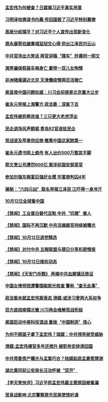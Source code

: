 #### [孟宏伟为何被查？日媒揭习近平真实用意](../pages/news204/a1394928.md?t=10131431) 

#### [习明泽哈佛读书内幕 传回国做了习近平特别幕僚](../pages/news204/a1395090.md?t=10131431) 

#### [高层分歧摆平？对习近平个人宣传出现新变化](../pages/news204/a1395208.md?t=10131431) 

#### [周永康郭伯雄秦城监狱交心得 供出江泽民刘云山](../pages/news204/a1395043.md?t=10131431) 

#### [中共官场出大笑话  两官讲稿〝撞车〞抄袭同一网文](../pages/news204/a1395262.md?t=10131431) 

#### [湘男骗保假装车祸身亡 妻带一双儿女殉情](../pages/news204/a1395252.md?t=10131431) 

#### [非洲猪瘟逼近北京 天津爆疫情两百活猪亡](../pages/news204/a1395246.md?t=10131431) 

#### [美首席中国问题权威：川习会前提是北京重大让步](../pages/news204/a1395243.md?t=10131431) 

#### [崔永元举报上海警方 政法委：深查下去](../pages/news204/a1395077.md?t=10131431) 

#### [孟宏伟被抓牵连谁？三只更大老虎浮出](../pages/news204/a1395078.md?t=10131431) 

#### [民企退场风声鹤唳 青岛92官进驻民企](../pages/news204/a1395256.md?t=10131431) 

#### [贸战波及苹果供应商 撤离中国这家跑第一](../pages/news204/a1395254.md?t=10131431) 

#### [崔永元遗书网上疯传 有人出价500万要其手脚](../pages/news204/a1395227.md?t=10131431) 

#### [郭文贵公司遭罚600亿 案涉前国安部高官](../pages/news204/a1395222.md?t=10131431) 

#### [参加刘强东晚宴后强奸女模  华富商判囚4年](../pages/news204/a1395216.md?t=10131431) 

#### [揭秘：〝六四元凶〞联名举报江泽民 江吓得一身冷汗](../pages/news204/a1394968.md?t=10131431) 

#### [10月12日全球看中国](../pages/news204/a1395147.md?t=10131431) 



#### [【禁闻】工业蛋白替代豆粕  中共〝坑猪〞害人](../pages/news204/a1395187.md?t=10131431) 

#### [【禁闻】国际不再沉默 中共活摘器官持续被曝光](../pages/news204/a1395163.md?t=10131431) 

#### [【禁闻】10月12日退党精选](../pages/news204/a1395176.md?t=10131431) 

#### [【禁闻】对付中共 五眼联盟与德日分享机密情报](../pages/news204/a1395170.md?t=10131431) 

#### [【禁闻】10月12日维权动态](../pages/news204/a1395168.md?t=10131431) 

#### [【禁闻】《天安门杀戮》 再揭中共血腥镇压铁证](../pages/news204/a1395152.md?t=10131431) 

#### [中国女律师控遭警围殴脱光检查 警称〝查无此事〞](../pages/news204/a1395151.md?t=10131431) 

#### [政法委未就孟宏伟案表态 港媒:或涉习曾两大系权争](../pages/news204/a1395142.md?t=10131431) 

#### [双方底线南辕北辙 川习再会难解贸战死结](../pages/news204/a1395139.md?t=10131431) 

#### [美国启动中美科技谍战 重挫〝中国制造〞信心](../pages/news204/a1395132.md?t=10131431) 

#### [为何不顾面子拿下孟宏伟？瑞媒：中共领导层受威胁](../pages/news204/a1395130.md?t=10131431) 

#### [港媒:孟宏伟裸官多年还想升 被职务安排诱回国](../pages/news204/a1394991.md?t=10131431) 

#### [中共常委资产曝光与孟案巧合？陆媒起底孟妻惹猜测](../pages/news204/a1395124.md?t=10131431) 

#### [湖北黄冈前公安局长汪治怀被〝双开〞](../pages/news204/a1395123.md?t=10131431) 

#### [【李天笑快评】习近平抓孟宏伟最主要原因被看漏](../pages/news204/a1395067.md?t=10131431) 

#### [贸易战影响 北京警察禁市民美使馆听课](../pages/news204/a1395103.md?t=10131431) 

